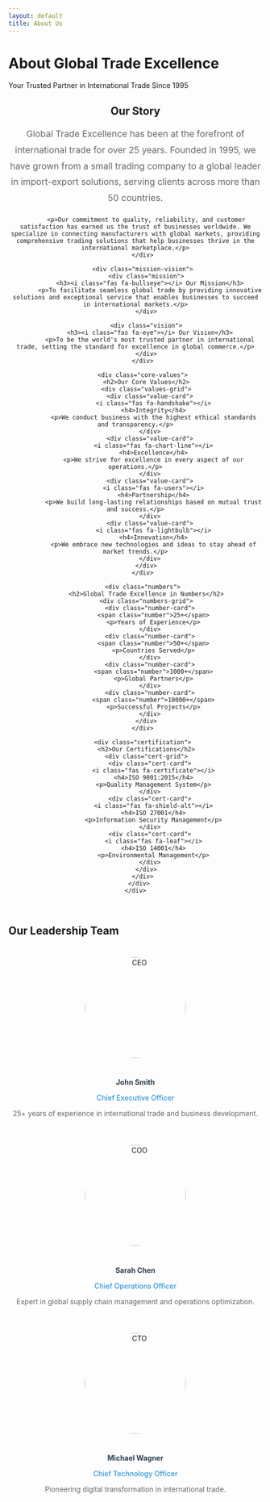 ```yaml
---
layout: default
title: About Us
---
```

<div class="about-page">
  <div class="hero-small">
    <div class="hero-content">
      <h1>About Global Trade Excellence</h1>
      <p>Your Trusted Partner in International Trade Since 1995</p>
    </div>
  </div>

  <div class="about-section section">
    <div class="container">
      <div class="about-content">
        <div class="company-intro">
          <h2>Our Story</h2>
          <p>Global Trade Excellence has been at the forefront of international trade for over 25 years. Founded in 1995, we have grown from a small trading company to a global leader in import-export solutions, serving clients across more than 50 countries.</p>
          
          <p>Our commitment to quality, reliability, and customer satisfaction has earned us the trust of businesses worldwide. We specialize in connecting manufacturers with global markets, providing comprehensive trading solutions that help businesses thrive in the international marketplace.</p>
        </div>

        <div class="mission-vision">
          <div class="mission">
            <h3><i class="fas fa-bullseye"></i> Our Mission</h3>
            <p>To facilitate seamless global trade by providing innovative solutions and exceptional service that enables businesses to succeed in international markets.</p>
          </div>

          <div class="vision">
            <h3><i class="fas fa-eye"></i> Our Vision</h3>
            <p>To be the world's most trusted partner in international trade, setting the standard for excellence in global commerce.</p>
          </div>
        </div>

        <div class="core-values">
          <h2>Our Core Values</h2>
          <div class="values-grid">
            <div class="value-card">
              <i class="fas fa-handshake"></i>
              <h4>Integrity</h4>
              <p>We conduct business with the highest ethical standards and transparency.</p>
            </div>
            <div class="value-card">
              <i class="fas fa-chart-line"></i>
              <h4>Excellence</h4>
              <p>We strive for excellence in every aspect of our operations.</p>
            </div>
            <div class="value-card">
              <i class="fas fa-users"></i>
              <h4>Partnership</h4>
              <p>We build long-lasting relationships based on mutual trust and success.</p>
            </div>
            <div class="value-card">
              <i class="fas fa-lightbulb"></i>
              <h4>Innovation</h4>
              <p>We embrace new technologies and ideas to stay ahead of market trends.</p>
            </div>
          </div>
        </div>

        <div class="numbers">
          <h2>Global Trade Excellence in Numbers</h2>
          <div class="numbers-grid">
            <div class="number-card">
              <span class="number">25+</span>
              <p>Years of Experience</p>
            </div>
            <div class="number-card">
              <span class="number">50+</span>
              <p>Countries Served</p>
            </div>
            <div class="number-card">
              <span class="number">1000+</span>
              <p>Global Partners</p>
            </div>
            <div class="number-card">
              <span class="number">10000+</span>
              <p>Successful Projects</p>
            </div>
          </div>
        </div>

        <div class="certification">
          <h2>Our Certifications</h2>
          <div class="cert-grid">
            <div class="cert-card">
              <i class="fas fa-certificate"></i>
              <h4>ISO 9001:2015</h4>
              <p>Quality Management System</p>
            </div>
            <div class="cert-card">
              <i class="fas fa-shield-alt"></i>
              <h4>ISO 27001</h4>
              <p>Information Security Management</p>
            </div>
            <div class="cert-card">
              <i class="fas fa-leaf"></i>
              <h4>ISO 14001</h4>
              <p>Environmental Management</p>
            </div>
          </div>
        </div>
      </div>
    </div>
  </div>

  <div class="team-section section">
    <div class="container">
      <h2>Our Leadership Team</h2>
      <div class="team-grid">
        <div class="team-member">
          <img src="/assets/images/ceo.jpg" alt="CEO" onerror="this.src='https://via.placeholder.com/200x200'">
          <h4>John Smith</h4>
          <p class="position">Chief Executive Officer</p>
          <p class="bio">25+ years of experience in international trade and business development.</p>
        </div>
        <div class="team-member">
          <img src="/assets/images/coo.jpg" alt="COO" onerror="this.src='https://via.placeholder.com/200x200'">
          <h4>Sarah Chen</h4>
          <p class="position">Chief Operations Officer</p>
          <p class="bio">Expert in global supply chain management and operations optimization.</p>
        </div>
        <div class="team-member">
          <img src="/assets/images/cto.jpg" alt="CTO" onerror="this.src='https://via.placeholder.com/200x200'">
          <h4>Michael Wagner</h4>
          <p class="position">Chief Technology Officer</p>
          <p class="bio">Pioneering digital transformation in international trade.</p>
        </div>
      </div>
    </div>
  </div>
</div>

<style>
.about-content {
  max-width: 1000px;
  margin: 0 auto;
}

.company-intro {
  margin-bottom: 60px;
  text-align: center;
}

.company-intro p {
  font-size: 1.1rem;
  line-height: 1.8;
  color: #666;
  margin-bottom: 20px;
}

.mission-vision {
  display: grid;
  grid-template-columns: repeat(auto-fit, minmax(300px, 1fr));
  gap: 30px;
  margin-bottom: 60px;
}

.mission, .vision {
  background: #f8f9fa;
  padding: 30px;
  border-radius: 10px;
  text-align: center;
}

.mission h3, .vision h3 {
  color: #2c3e50;
  margin-bottom: 20px;
}

.mission i, .vision i {
  font-size: 2rem;
  color: #3498db;
  margin-bottom: 15px;
}

.values-grid {
  display: grid;
  grid-template-columns: repeat(auto-fit, minmax(250px, 1fr));
  gap: 30px;
  margin: 40px 0;
}

.value-card {
  text-align: center;
  padding: 30px;
  background: white;
  border-radius: 10px;
  box-shadow: 0 3px 15px rgba(0,0,0,0.1);
}

.value-card i {
  font-size: 2rem;
  color: #3498db;
  margin-bottom: 15px;
}

.value-card h4 {
  color: #2c3e50;
  margin-bottom: 15px;
}

.numbers-grid {
  display: grid;
  grid-template-columns: repeat(auto-fit, minmax(200px, 1fr));
  gap: 30px;
  margin: 40px 0;
  text-align: center;
}

.number-card {
  padding: 30px;
}

.number-card .number {
  font-size: 2.5rem;
  font-weight: bold;
  color: #3498db;
  display: block;
  margin-bottom: 10px;
}

.cert-grid {
  display: grid;
  grid-template-columns: repeat(auto-fit, minmax(250px, 1fr));
  gap: 30px;
  margin: 40px 0;
}

.cert-card {
  text-align: center;
  padding: 30px;
  background: #f8f9fa;
  border-radius: 10px;
}

.cert-card i {
  font-size: 2rem;
  color: #3498db;
  margin-bottom: 15px;
}

.team-grid {
  display: grid;
  grid-template-columns: repeat(auto-fit, minmax(280px, 1fr));
  gap: 40px;
  margin-top: 40px;
}

.team-member {
  text-align: center;
}

.team-member img {
  width: 200px;
  height: 200px;
  border-radius: 50%;
  margin-bottom: 20px;
  object-fit: cover;
}

.team-member h4 {
  color: #2c3e50;
  margin-bottom: 10px;
}

.team-member .position {
  color: #3498db;
  font-weight: 500;
  margin-bottom: 10px;
}

.team-member .bio {
  color: #666;
}

@media (max-width: 768px) {
  .mission-vision,
  .values-grid,
  .numbers-grid,
  .cert-grid,
  .team-grid {
    grid-template-columns: 1fr;
  }
  
  .company-intro p {
    font-size: 1rem;
  }
  
  .number-card .number {
    font-size: 2rem;
  }
}
</style>

